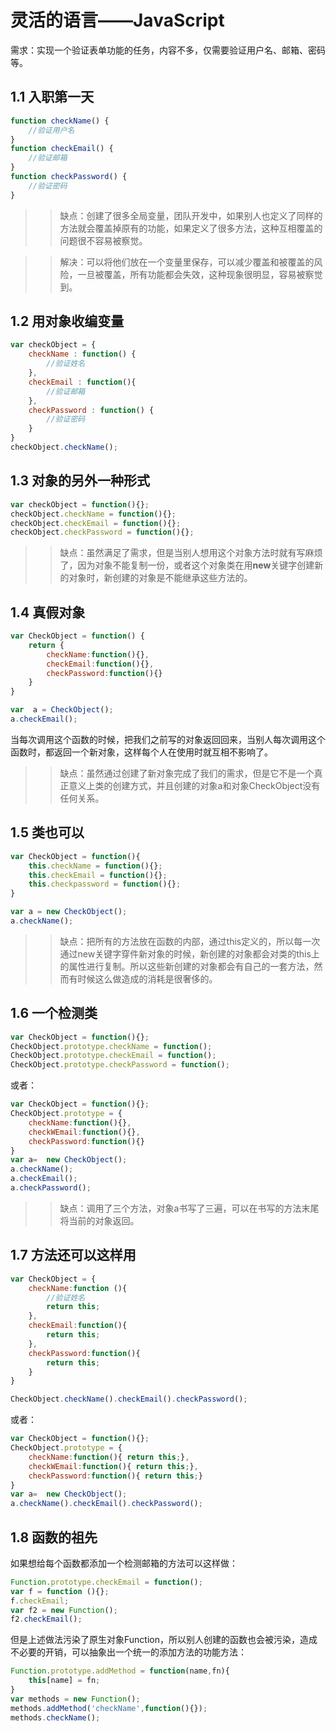 # 灵活的语言——JavaScript

需求：实现一个验证表单功能的任务，内容不多，仅需要验证用户名、邮箱、密码等。

## 1.1 入职第一天
```javascript
function checkName() {
    //验证用户名
}
function checkEmail() {
    //验证邮箱
}
function checkPassword() {
    //验证密码
}
```

>> 缺点：创建了很多全局变量，团队开发中，如果别人也定义了同样的方法就会覆盖掉原有的功能，如果定义了很多方法，这种互相覆盖的问题很不容易被察觉。

>> 解决：可以将他们放在一个变量里保存，可以减少覆盖和被覆盖的风险，一旦被覆盖，所有功能都会失效，这种现象很明显，容易被察觉到。

## 1.2 用对象收编变量

```javascript
var checkObject = {
    checkName : function() {
        //验证姓名
    },
    checkEmail : function(){
        //验证邮箱
    },
    checkPassword : function() {
        //验证密码
    }
}
checkObject.checkName();
```

## 1.3 对象的另外一种形式

```javascript
var checkObject = function(){};
checkObject.checkName = function(){};
checkObject.checkEmail = function(){};
checkObject.checkPassword = function(){};
```
>> 缺点：虽然满足了需求，但是当别人想用这个对象方法时就有写麻烦了，因为对象不能复制一份，或者这个对象类在用**new**关键字创建新的对象时，新创建的对象是不能继承这些方法的。

## 1.4 真假对象

```javascript
var CheckObject = function() {
    return {
        checkName:function(){},
        checkEmail:function(){},
        checkPassword:function(){}
    }
}

var  a = CheckObject();
a.checkEmail();
```
当每次调用这个函数的时候，把我们之前写的对象返回回来，当别人每次调用这个函数时，都返回一个新对象，这样每个人在使用时就互相不影响了。

>> 缺点：虽然通过创建了新对象完成了我们的需求，但是它不是一个真正意义上类的创建方式，并且创建的对象a和对象CheckObject没有任何关系。

## 1.5 类也可以
```javascript
var CheckObject = function(){
    this.checkName = function(){};
    this.checkEmail = function(){};
    this.checkpassword = function(){};
}

var a = new CheckObject();
a.checkName();
```
>> 缺点：把所有的方法放在函数的内部，通过this定义的，所以每一次通过new关键字穿件新对象的时候，新创建的对象都会对类的this上的属性进行复制。所以这些新创建的对象都会有自己的一套方法，然而有时候这么做造成的消耗是很奢侈的。
## 1.6 一个检测类
```javascript
var CheckObject = function(){};
CheckObject.prototype.checkName = function();
CheckObject.prototype.checkEmail = function();
CheckObject.prototype.checkPassword = function();
```
或者：
```javascript
var CheckObject = function(){};
CheckObject.prototype = {
    checkName:function(){},
    checkWEmail:function(){},
    checkPassword:function(){}
}
var a=  new CheckObject();
a.checkName();
a.checkEmail();
a.checkPassword();
```
>> 缺点：调用了三个方法，对象a书写了三遍，可以在书写的方法末尾将当前的对象返回。

## 1.7 方法还可以这样用
```javascript
var CheckObject = {
    checkName:function (){
        //验证姓名
        return this;
    },
    checkEmail:function(){
        return this;
    },
    checkPassword:function(){
        return this;
    }
}

CheckObject.checkName().checkEmail().checkPassword();
```
或者：
```javascript
var CheckObject = function(){};
CheckObject.prototype = {
    checkName:function(){ return this;},
    checkWEmail:function(){ return this;},
    checkPassword:function(){ return this;}
}
var a=  new CheckObject();
a.checkName().checkEmail().checkPassword();
```

## 1.8 函数的祖先

如果想给每个函数都添加一个检测邮箱的方法可以这样做：
```javascript
Function.prototype.checkEmail = function();
var f = function (){};
f.checkEmail;
var f2 = new Function();
f2.checkEmail();
```
但是上述做法污染了原生对象Function，所以别人创建的函数也会被污染，造成不必要的开销，可以抽象出一个统一的添加方法的功能方法：
```javascript
Function.prototype.addMethod = function(name,fn){
    this[name] = fn;
}
var methods = new Function();
methods.addMethod('checkName',function(){});
methods.checkName();
```

